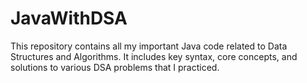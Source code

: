 # JavaWithDSA
This repository contains all my important Java code related to Data Structures and Algorithms. It includes key syntax, core concepts, and solutions to various DSA problems that I practiced.
